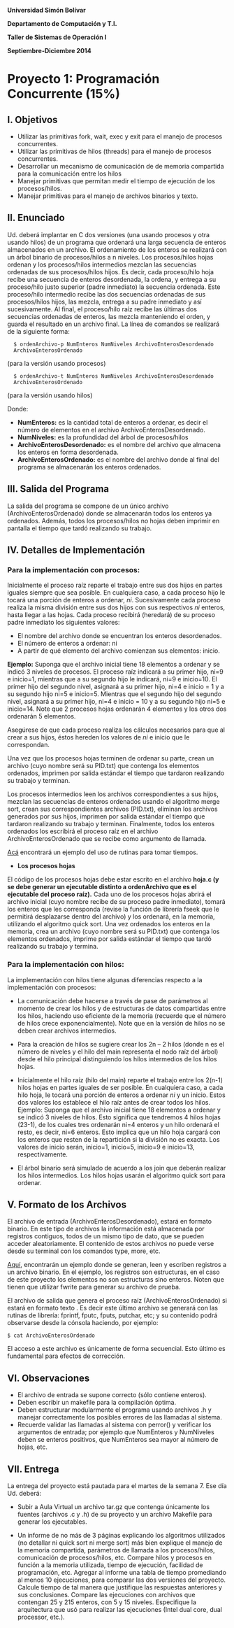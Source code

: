 **Universidad Simón Bolívar**

**Departamento de Computación y T.I.**

**Taller de Sistemas de Operación I**

**Septiembre-Diciembre 2014**

# Proyecto 1: Programación Concurrente (15%)

## I. Objetivos

- Utilizar las primitivas fork, wait, exec y exit para el manejo de procesos
  concurrentes.
- Utilizar las primitivas de hilos (threads) para el manejo de procesos
  concurrentes.
- Desarrollar un mecanismo de comunicación de de memoria compartida para la
  comunicación entre los hilos
- Manejar primitivas que permitan medir el tiempo de ejecución de los
  procesos/hilos.
- Manejar primitivas para el manejo de archivos binarios y texto.

## II. Enunciado

Ud. deberá implantar en C dos versiones (una usando procesos y otra usando
hilos) de un programa que ordenará una larga secuencia de enteros almacenados en
un archivo. El ordenamiento de los enteros se realizará con un árbol binario de
procesos/hilos a n niveles. Los procesos/hilos hojas ordenan y los
procesos/hilos intermedios mezclan las secuencias ordenadas de sus
procesos/hilos hijos. Es decir, cada proceso/hilo hoja recibe una secuencia de
enteros desordenada, la ordena, y entrega a su proceso/hilo justo superior
(padre inmediato) la secuencia ordenada. Este proceso/hilo intermedio recibe las
dos secuencias ordenadas de sus procesos/hilos hijos, las mezcla, entrega a su
padre inmediato y así sucesivamente. Al final, el proceso/hilo raíz recibe las
últimas dos secuencias ordenadas de enteros, las mezcla manteniendo el orden, y
guarda el resultado en un archivo final. La línea de comandos se realizará de la
siguiente forma:

```
  $ ordenArchivo-p NumEnteros NumNiveles ArchivoEnterosDesordenado
  ArchivoEnterosOrdenado
```

(para la versión usando procesos)


```
  $ ordenArchivo-t NumEnteros NumNiveles ArchivoEnterosDesordenado
  ArchivoEnterosOrdenado
```

(para la versión usando hilos)

Donde:

- **NumEnteros:** es la cantidad total de enteros a ordenar, es decir el número
  de elementos en el archivo ArchivoEnterosDesordenado.
- **NumNiveles:** es la profundidad del árbol de procesos/hilos
- **ArchivoEnterosDesordenado:** es el nombre del archivo que almacena los
  enteros en forma desordenada.
- **ArchivoEnterosOrdenado:** es el nombre del archivo donde al final del
  programa se almacenarán los enteros ordenados.

## III. Salida del Programa

La salida del programa se compone de un único archivo (ArchivoEnterosOrdenado)
donde se almacenarán todos los enteros ya ordenados. Además, todos los
procesos/hilos no hojas deben imprimir en pantalla el tiempo que tardó
realizando su trabajo.

## IV. Detalles de Implementación

### Para la implementación con procesos: 

  Inicialmente el proceso raíz reparte el
  trabajo entre sus dos hijos en partes iguales siempre que sea posible. En
  cualquiera caso, a cada proceso hijo le tocará una porción de enteros a
  ordenar, *ni*.  Sucesivamente cada proceso realiza la misma división entre sus
  dos hijos con sus respectivos *ni* enteros, hasta llegar a las hojas. Cada
  proceso recibirá (heredará) de su proceso padre inmediato los siguientes
  valores:

  - El nombre del archivo donde se encuentran los enteros desordenados.
  - El número de enteros a ordenar: ni
  - A partir de qué elemento del archivo comienzan sus elementos: inicio.

  **Ejemplo:** Suponga que el archivo inicial tiene 18 elementos a ordenar y se
  indicó 3 niveles de procesos.  El proceso raíz indicará a su primer hijo, ni=9
  e inicio=1, mientras que a su segundo hijo le indicará, ni=9 e inicio=10. El
  primer hijo del segundo nivel, asignará a su primer hijo, ni=4 e inicio = 1 y
  a su segundo hijo ni=5 e inicio=5. Mientras que el segundo hijo del segundo
  nivel, asignará a su primer hijo, ni=4 e inicio = 10 y a su segundo hijo ni=5
  e inicio=14. Note que 2 procesos hojas ordenarán 4 elementos y los otros dos
  ordenarán 5 elementos. 
  
  Asegúrese de que cada proceso realiza los cálculos necesarios para que al
  crear a sus hijos, éstos hereden los valores de *ni* e inicio que le
  correspondan.
  
  Una vez que los procesos hojas terminen de ordenar su parte, crean un archivo
  (cuyo nombre será su PID.txt) que contenga los elementos ordenados, imprimen
  por salida estándar el tiempo que tardaron realizando su trabajo y terminan.  
  
  Los procesos intermedios leen los archivos
  correspondientes a sus hijos, mezclan las secuencias de enteros ordenados
  usando el algoritmo merge sort, crean sus correspondientes archivos (PID.txt),
  eliminan los archivos generados por sus hijos, imprimen por salida estándar el
  tiempo que tardaron realizando su trabajo y terminan. Finalmente, todos los
  enteros ordenados los escribirá el proceso raíz en el archivo
  ArchivoEnterosOrdenado que se recibe como argumento de llamada. 
  
  [Acá][1]  encontrará un ejemplo del uso de rutinas para tomar tiempos. 
  
  - **Los procesos hojas**
  
  El código de los procesos hojas debe estar escrito en el archivo **hoja.c
  (y se debe generar un ejecutable distinto a ordenArchivo que es el ejecutable
  del proceso raíz).** Cada uno de los procesos hojas abrirá el archivo inicial
  (cuyo nombre recibe de su proceso padre inmediato), tomará los enteros que les
  corresponda (revise la función de librería fseek que le permitirá desplazarse
  dentro del archivo) y los ordenará, en la memoria, utilizando el algoritmo
  quick sort. Una vez ordenados los enteros en la memoria, crea un archivo (cuyo
  nombre será su PID.txt) que contenga los elementos ordenados, imprime por
  salida estándar el tiempo que tardó realizando su trabajo y termina.

### Para la implementación con hilos:
 
  La implementación con hilos tiene algunas diferencias respecto a la
  implementación con procesos:

- La comunicación debe hacerse a través de pase de parámetros al momento de
  crear los hilos y de estructuras de datos compartidas entre los hilos,
  haciendo uso eficiente de la memoria (recuerde que el número de hilos crece
  exponencialmente). Note que en la versión de hilos no se deben crear archivos
  intermedios.

- Para la creación de hilos se sugiere crear los 2n – 2 hilos (donde n es el
  número de niveles y el hilo del main representa el nodo raíz del árbol) desde
  el hilo principal distinguiendo los hilos intermedios de los hilos hojas.

- Inicialmente el hilo raíz (hilo del main) reparte el trabajo entre los 2(n-1)
  hilos hojas en partes iguales de ser posible. En cualquiera caso, a cada hilo
  hoja, le tocará una porción de enteros a ordenar *ni* y un inicio. Estos dos
  valores los establece el hilo raíz antes de crear todos los hilos.  Ejemplo:
  Suponga que el archivo inicial tiene 18 elementos a ordenar y se indicó 3
  niveles de hilos. Esto significa que tendremos 4 hilos hojas (23-1), de los
  cuales tres ordenarán ni=4 enteros y un hilo ordenará el resto, es decir, ni=6
  enteros. Esto implica que un hilo hoja cargará con los enteros que resten de
  la repartición si la división no es exacta. Los valores de inicio serán,
  inicio=1, inicio=5, inicio=9 e inicio=13, respectivamente.

- El árbol binario será simulado de acuerdo a los join que deberán realizar los
  hilos intermedios.  Los hilos hojas usarán el algoritmo quick sort para
  ordenar.  

## V. Formato de los Archivos 

El archivo de entrada (ArchivoEnterosDesordenado), estará en formato binario. En
este tipo de archivos la información está almacenada por registros contiguos,
todos de un mismo tipo de dato, que se pueden acceder aleatoriamente. El
contenido de estos archivos no puede verse desde su terminal con los comandos
type, more, etc. 
  
[Aquí][2], encontrarán un ejemplo donde se generan, leen y escriben registros a un
archivo binario. En el ejemplo, los registros son estructuras, en el caso de
este proyecto los elementos no son estructuras sino enteros.  Noten que tienen
que utilizar fwrite para generar su archivo de prueba. 
  
El archivo de salida que genera el proceso raíz (ArchivoEnterosOrdenado) si
estará en formato texto . Es decir este último archivo se generará con las
rutinas de librería: fprintf, fputc, fputs, putchar, etc; y su contenido podrá
observarse desde la cónsola haciendo, por ejemplo: 

```
$ cat ArchivoEnterosOrdenado
```

El acceso a este archivo es únicamente de forma secuencial. Esto último es
fundamental para efectos de corrección. 
  
## VI. Observaciones

- El archivo de entrada se supone correcto (sólo contiene enteros).
- Deben escribir un makefile para la compilación óptima.
- Deben estructurar modularmente el programa usando archivos .h y manejar
  correctamente los posibles errores de las llamadas al sistema.
- Recuerde validar las llamadas al sistema con perror() y verificar los
  argumentos de entrada; por ejemplo que NumEnteros y NumNiveles deben se
  enteros positivos, que NumEnteros sea mayor al número de hojas, etc. 
  
  
## VII. Entrega 
  
La entrega del proyecto está pautada para el martes de la semana 7. Ese día Ud.
deberá:

- Subir a Aula Virtual un archivo tar.gz que contenga únicamente los fuentes
  (archivos .c y .h) de su proyecto y un archivo Makefile para generar los
  ejecutables.

- Un informe de no más de 3 páginas explicando los algoritmos utilizados (no
  detallar ni quick sort ni merge sort) más bien explique el manejo de la
  memoria compartida, parámetros de llamada a los procesos/hilos, comunicación
  de procesos/hilos, etc. Compare hilos y procesos en función a la memoria
  utilizada, tiempo de ejecución, facilidad de programación, etc. Agregar al
  informe una tabla de tiempo promediando al menos 10 ejecuciones, para comparar
  las dos versiones del proyecto. Calcule tiempo de tal manera que justifique
  las respuestas anteriores y sus conclusiones. Compare las ejecuciones con
  archivos que contengan 25 y 215 enteros, con 5 y 15 niveles. Especifique la
  arquitectura que usó para realizar las ejecuciones (Intel dual core, dual
  processor, etc.).

[1]: http://www.ldc.usb.ve/~yudith/docencia/ci-3825-taller/Ejemplo_Tiempo.c
[2]: http://www.ldc.usb.ve/~figueira/Cursos/ci3825/taller/material/Ejemplos_C/Archivos/Archivos.c
  
